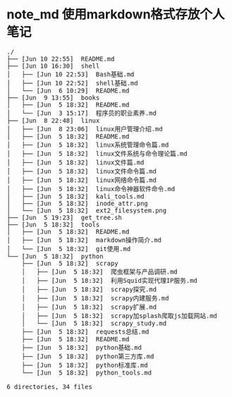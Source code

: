 # note_md 使用markdown格式存放个人笔记


<pre>
./
├── [Jun 10 22:55]  README.md
├── [Jun 10 16:30]  shell
│   ├── [Jun 10 22:53]  Bash基础.md
│   ├── [Jun 10 22:52]  shell基础.md
│   └── [Jun  6 10:29]  README.md
├── [Jun  9 13:55]  books
│   ├── [Jun  5 18:32]  README.md
│   └── [Jun  3 15:17]  程序员的职业素养.md
├── [Jun  8 22:48]  linux
│   ├── [Jun  8 23:06]  linux用户管理介绍.md
│   ├── [Jun  5 18:32]  README.md
│   ├── [Jun  5 18:32]  linux系统管理命令篇.md
│   ├── [Jun  5 18:32]  linux文件系统与命令理论篇.md
│   ├── [Jun  5 18:32]  linux文件篇.md
│   ├── [Jun  5 18:32]  linux文件命令篇.md
│   ├── [Jun  5 18:32]  linux网络命令篇.md
│   ├── [Jun  5 18:32]  linux命令神器软件命令.md
│   ├── [Jun  5 18:32]  kali_tools.md
│   ├── [Jun  5 18:32]  inode_attr.png
│   └── [Jun  5 18:32]  ext2_filesystem.png
├── [Jun  5 19:23]  get_tree.sh
├── [Jun  5 18:32]  tools
│   ├── [Jun  5 18:32]  README.md
│   ├── [Jun  5 18:32]  markdown操作简介.md
│   └── [Jun  5 18:32]  git使用.md
└── [Jun  5 18:32]  python
    ├── [Jun  5 18:32]  scrapy
    │   ├── [Jun  5 18:32]  爬虫框架与产品调研.md
    │   ├── [Jun  5 18:32]  利用Squid实现代理IP服务.md
    │   ├── [Jun  5 18:32]  scrapy探究.md
    │   ├── [Jun  5 18:32]  scrapy内建服务.md
    │   ├── [Jun  5 18:32]  scrapy扩展.md
    │   ├── [Jun  5 18:32]  scrapy加splash爬取js加载网站.md
    │   └── [Jun  5 18:32]  scrapy_study.md
    ├── [Jun  5 18:32]  requests总结.md
    ├── [Jun  5 18:32]  README.md
    ├── [Jun  5 18:32]  python基础.md
    ├── [Jun  5 18:32]  python第三方库.md
    ├── [Jun  5 18:32]  python标准库.md
    └── [Jun  5 18:32]  python_tools.md

6 directories, 34 files


</pre>
